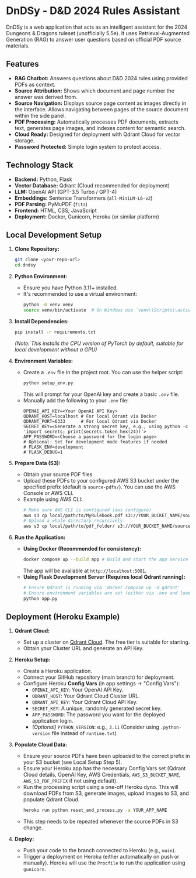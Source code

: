# DnDSy - D&D 2024 Rules Assistant

DnDSy is a web application that acts as an intelligent assistant for the 2024 Dungeons & Dragons ruleset (unofficially 5.5e). It uses Retrieval-Augmented Generation (RAG) to answer user questions based on official PDF source materials.

## Features

*   **RAG Chatbot:** Answers questions about D&D 2024 rules using provided PDFs as context.
*   **Source Attribution:** Shows which document and page number the answer was derived from.
*   **Source Navigation:** Displays source page content as images directly in the interface. Allows navigating between pages of the source document within the side panel.
*   **PDF Processing:** Automatically processes PDF documents, extracts text, generates page images, and indexes content for semantic search.
*   **Cloud Ready:** Designed for deployment with Qdrant Cloud for vector storage.
*   **Password Protected:** Simple login system to protect access.

## Technology Stack

*   **Backend:** Python, Flask
*   **Vector Database:** Qdrant (Cloud recommended for deployment)
*   **LLM:** OpenAI API (GPT-3.5 Turbo / GPT-4)
*   **Embeddings:** Sentence Transformers (`all-MiniLM-L6-v2`)
*   **PDF Parsing:** PyMuPDF (`fitz`)
*   **Frontend:** HTML, CSS, JavaScript
*   **Deployment:** Docker, Gunicorn, Heroku (or similar platform)

## Local Development Setup

1.  **Clone Repository:**
    ```bash
    git clone <your-repo-url>
    cd dndsy
    ```

2.  **Python Environment:**
    *   Ensure you have Python 3.11+ installed.
    *   It's recommended to use a virtual environment:
        ```bash
        python -m venv venv
        source venv/bin/activate  # On Windows use `venv\\Scripts\\activate`
        ```

3.  **Install Dependencies:**
    ```bash
    pip install -r requirements.txt
    ```
    *(Note: This installs the CPU version of PyTorch by default, suitable for local development without a GPU)*

4.  **Environment Variables:**
    *   Create a `.env` file in the project root. You can use the helper script:
        ```bash
        python setup_env.py
        ```
        This will prompt for your OpenAI key and create a basic `.env` file.
    *   Manually add the following to your `.env` file:
        ```dotenv
        OPENAI_API_KEY=<Your OpenAI API Key>
        QDRANT_HOST=localhost # For local Qdrant via Docker
        QDRANT_PORT=6333      # For local Qdrant via Docker
        SECRET_KEY=<Generate a strong secret key, e.g., using python -c 'import secrets; print(secrets.token_hex(24))'>
        APP_PASSWORD=<Choose a password for the login page>
        # Optional: Set for development mode features if needed
        # FLASK_ENV=development
        # FLASK_DEBUG=1
        ```

5.  **Prepare Data (S3):**
    *   Obtain your source PDF files.
    *   Upload these PDFs to your configured AWS S3 bucket under the specified prefix (default is `source-pdfs/`). You can use the AWS Console or AWS CLI.
    *   Example using AWS CLI:
        ```bash
        # Make sure AWS CLI is configured (aws configure)
        aws s3 cp local/path/to/MyRulebook.pdf s3://YOUR_BUCKET_NAME/source-pdfs/MyRulebook.pdf
        # Upload a whole directory recursively
        aws s3 cp local/path/to/pdf_folder/ s3://YOUR_BUCKET_NAME/source-pdfs/ --recursive
        ```

6.  **Run the Application:**
    *   **Using Docker (Recommended for consistency):**
        ```bash
        docker compose up --build app # Build and start the app service (and Qdrant if not running)
        ```
        The app will be available at `http://localhost:5001`.
    *   **Using Flask Development Server (Requires local Qdrant running):**
        ```bash
        # Ensure Qdrant is running via 'docker compose up -d qdrant'
        # Ensure environment variables are set (either via .env and loaded, or exported)
        python app.py
        ```

## Deployment (Heroku Example)

1.  **Qdrant Cloud:**
    *   Set up a cluster on [Qdrant Cloud](https://cloud.qdrant.io/). The free tier is suitable for starting.
    *   Obtain your Cluster URL and generate an API Key.

2.  **Heroku Setup:**
    *   Create a Heroku application.
    *   Connect your GitHub repository (main branch) for deployment.
    *   Configure Heroku **Config Vars** (in app settings -> "Config Vars"):
        *   `OPENAI_API_KEY`: Your OpenAI API Key.
        *   `QDRANT_HOST`: Your Qdrant Cloud Cluster URL.
        *   `QDRANT_API_KEY`: Your Qdrant Cloud API Key.
        *   `SECRET_KEY`: A unique, randomly generated secret key.
        *   `APP_PASSWORD`: The password you want for the deployed application login.
        *   *(Optional)* `PYTHON_VERSION`: e.g., `3.11` (Consider using `.python-version` file instead of `runtime.txt`)

3.  **Populate Cloud Data:**
    *   Ensure your source PDFs have been uploaded to the correct prefix in your S3 bucket (see Local Setup Step 5).
    *   Ensure your Heroku app has the necessary Config Vars set (Qdrant Cloud details, OpenAI Key, AWS Credentials, `AWS_S3_BUCKET_NAME`, `AWS_S3_PDF_PREFIX` if not using default).
    *   Run the processing script using a one-off Heroku dyno. This will download PDFs from S3, generate images, upload images to S3, and populate Qdrant Cloud.
        ```bash
        heroku run python reset_and_process.py -a YOUR_APP_NAME
        ```
    *   This step needs to be repeated whenever the source PDFs in S3 change.

4.  **Deploy:**
    *   Push your code to the branch connected to Heroku (e.g., `main`).
    *   Trigger a deployment on Heroku (either automatically on push or manually). Heroku will use the `Procfile` to run the application using `gunicorn`. 